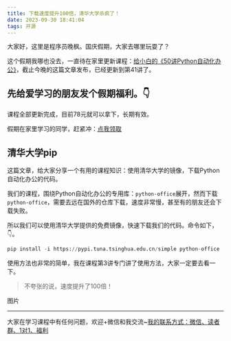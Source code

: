 ```yaml
---
title: 下载速度提升100倍，清华大学杀疯了！
date: 2023-09-30 18:41:04
tags: 开源
---
```


大家好，这里是程序员晚枫。国庆假期，大家去哪里玩耍了？

这个假期我哪也没去，一直待在家里更新课程：[给小白的《50讲Python自动化办公》](https://mp.weixin.qq.com/s/lOx4cAp9AllsCrhsUqVn8g)，截止今晚的这篇文章发布，已经更新到第41讲了。

## 先给爱学习的朋友发个假期福利。👇

课程全部更新完成，目前78元就可以拿下，长期有效。

假期在家里学习的同学，赶紧冲：[点我领取](https://mp.weixin.qq.com/s/lOx4cAp9AllsCrhsUqVn8g)

## 清华大学pip

这篇文章，给大家分享一个有用的课程知识：使用清华大学的镜像，下载Python自动化办公的代码。


我们的课程，围绕Python自动化办公的专用库：``python-office``展开，然而下载``python-office``，需要去远在国外的仓库下载，速度非常慢，甚至有的朋友还会下载失败。

所以我们可以使用清华大学提供的免费镜像，快速下载我们的代码。命令如下，👇。

```python
pip install -i https://pypi.tuna.tsinghua.edu.cn/simple python-office
```

使用方法也非常的简单，我在课程第3讲专门讲了使用方法，大家一定要去看一下。

> 不夸张的说，速度提升了100倍！

图片


----

大家在学习课程中有任何问题，欢迎+微信和我交流~[我的联系方式：微信、读者群、1对1、福利](http://www.python4office.cn/wechat-qrcode/)